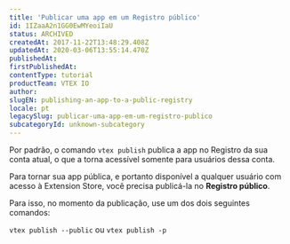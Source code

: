 ```yaml
---
title: 'Publicar uma app em um Registro público'
id: 1IZaaA2n1GG0EwMYeoiIaU
status: ARCHIVED
createdAt: 2017-11-22T13:48:29.408Z
updatedAt: 2020-03-06T13:55:14.470Z
publishedAt: 
firstPublishedAt: 
contentType: tutorial
productTeam: VTEX IO
author: 
slugEN: publishing-an-app-to-a-public-registry
locale: pt
legacySlug: publicar-uma-app-em-um-registro-publico
subcategoryId: unknown-subcategory
---
```


Por padrão, o comando `vtex publish` publica a app no Registro da sua conta atual, o que a torna acessível somente para usuários dessa conta.

Para tornar sua app pública, e portanto disponível a qualquer usuário com acesso à Extension Store, você precisa publicá-la no __Registro público__.

Para isso, no momento da publicação, use um dos dois seguintes comandos:

`vtex publish --public` ou `vtex publish -p`
